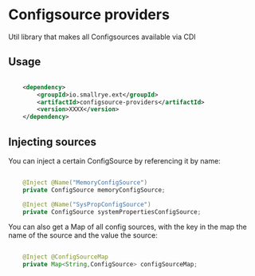 # Configsource providers

Util library that makes all Configsources available via CDI

## Usage

```xml

    <dependency>
        <groupId>io.smallrye.ext</groupId>
        <artifactId>configsource-providers</artifactId>
        <version>XXXX</version>
    </dependency>

```

## Injecting sources

You can inject a certain ConfigSource by referencing it by name:

```java

    @Inject @Name("MemoryConfigSource")
    private ConfigSource memoryConfigSource;

    @Inject @Name("SysPropConfigSource")
    private ConfigSource systemPropertiesConfigSource;

```

You can also get a Map of all config sources, with the key in the map the name of the source and the value the source:

```java

    @Inject @ConfigSourceMap
    private Map<String,ConfigSource> configSourceMap;

```
